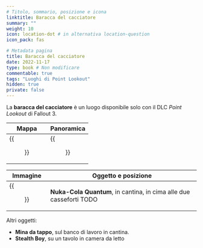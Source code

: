 ```yaml
---
# Titolo, sommario, posizione e icona
linktitle: Baracca del cacciatore
summary: ""
weight: 10
icon: location-dot # in alternativa location-question
icon_pack: fas

# Metadata pagina
title: Baracca del cacciatore
date: 2022-11-17
type: book # Non modificare
commentable: true
tags: "Luoghi di Point Lookout"
hidden: true
private: false 
---
```


<div class="fo3">

La **baracca del cacciatore** è un luogo disponibile solo con il DLC *Point Lookout* di Fallout 3.

| Mappa                        | Panoramica                |
| ---------------------------- | ------------------------- |
| {{<figure src="fo3/Trappers_Shack_loc.webp">}}| {{<figure src="fo3/Trapper's_Shack.webp">}}|

| Immagine                       | Oggetto e posizione                                                 |
| ------------------------------ | ------------------------------------------------------------------- |
| {{<figure src="fo3/TS_miniature_quantum.webp">}}| **Nuka-Cola Quantum**, in cantina, in cima alle due casseforti TODO |


Altri oggetti:
- **Mina da tappo**, sul banco di lavoro in cantina.
- **Stealth Boy**, su un tavolo in camera da letto

</div>
